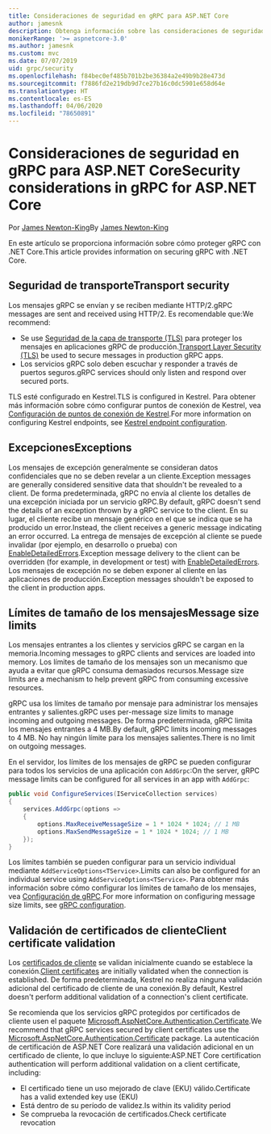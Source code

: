 ```yaml
---
title: Consideraciones de seguridad en gRPC para ASP.NET Core
author: jamesnk
description: Obtenga información sobre las consideraciones de seguridad de gRPC para ASP.NET Core.
monikerRange: '>= aspnetcore-3.0'
ms.author: jamesnk
ms.custom: mvc
ms.date: 07/07/2019
uid: grpc/security
ms.openlocfilehash: f84bec0ef485b701b2be36384a2e49b9b28e473d
ms.sourcegitcommit: f7886fd2e219db9d7ce27b16c0dc5901e658d64e
ms.translationtype: HT
ms.contentlocale: es-ES
ms.lasthandoff: 04/06/2020
ms.locfileid: "78650891"
---
```

# <a name="security-considerations-in-grpc-for-aspnet-core"></a><span data-ttu-id="3c957-103">Consideraciones de seguridad en gRPC para ASP.NET Core</span><span class="sxs-lookup"><span data-stu-id="3c957-103">Security considerations in gRPC for ASP.NET Core</span></span>

<span data-ttu-id="3c957-104">Por [James Newton-King](https://twitter.com/jamesnk)</span><span class="sxs-lookup"><span data-stu-id="3c957-104">By [James Newton-King](https://twitter.com/jamesnk)</span></span>

<span data-ttu-id="3c957-105">En este artículo se proporciona información sobre cómo proteger gRPC con .NET Core.</span><span class="sxs-lookup"><span data-stu-id="3c957-105">This article provides information on securing gRPC with .NET Core.</span></span>

## <a name="transport-security"></a><span data-ttu-id="3c957-106">Seguridad de transporte</span><span class="sxs-lookup"><span data-stu-id="3c957-106">Transport security</span></span>

<span data-ttu-id="3c957-107">Los mensajes gRPC se envían y se reciben mediante HTTP/2.</span><span class="sxs-lookup"><span data-stu-id="3c957-107">gRPC messages are sent and received using HTTP/2.</span></span> <span data-ttu-id="3c957-108">Es recomendable que:</span><span class="sxs-lookup"><span data-stu-id="3c957-108">We recommend:</span></span>

* <span data-ttu-id="3c957-109">Se use [Seguridad de la capa de transporte (TLS)](https://tools.ietf.org/html/rfc5246) para proteger los mensajes en aplicaciones gRPC de producción.</span><span class="sxs-lookup"><span data-stu-id="3c957-109">[Transport Layer Security (TLS)](https://tools.ietf.org/html/rfc5246) be used to secure messages in production gRPC apps.</span></span>
* <span data-ttu-id="3c957-110">Los servicios gRPC solo deben escuchar y responder a través de puertos seguros.</span><span class="sxs-lookup"><span data-stu-id="3c957-110">gRPC services should only listen and respond over secured ports.</span></span>

<span data-ttu-id="3c957-111">TLS esté configurado en Kestrel.</span><span class="sxs-lookup"><span data-stu-id="3c957-111">TLS is configured in Kestrel.</span></span> <span data-ttu-id="3c957-112">Para obtener más información sobre cómo configurar puntos de conexión de Kestrel, vea [Configuración de puntos de conexión de Kestrel](xref:fundamentals/servers/kestrel#endpoint-configuration).</span><span class="sxs-lookup"><span data-stu-id="3c957-112">For more information on configuring Kestrel endpoints, see [Kestrel endpoint configuration](xref:fundamentals/servers/kestrel#endpoint-configuration).</span></span>

## <a name="exceptions"></a><span data-ttu-id="3c957-113">Excepciones</span><span class="sxs-lookup"><span data-stu-id="3c957-113">Exceptions</span></span>

<span data-ttu-id="3c957-114">Los mensajes de excepción generalmente se consideran datos confidenciales que no se deben revelar a un cliente.</span><span class="sxs-lookup"><span data-stu-id="3c957-114">Exception messages are generally considered sensitive data that shouldn't be revealed to a client.</span></span> <span data-ttu-id="3c957-115">De forma predeterminada, gRPC no envía al cliente los detalles de una excepción iniciada por un servicio gRPC.</span><span class="sxs-lookup"><span data-stu-id="3c957-115">By default, gRPC doesn't send the details of an exception thrown by a gRPC service to the client.</span></span> <span data-ttu-id="3c957-116">En su lugar, el cliente recibe un mensaje genérico en el que se indica que se ha producido un error.</span><span class="sxs-lookup"><span data-stu-id="3c957-116">Instead, the client receives a generic message indicating an error occurred.</span></span> <span data-ttu-id="3c957-117">La entrega de mensajes de excepción al cliente se puede invalidar (por ejemplo, en desarrollo o prueba) con [EnableDetailedErrors](xref:grpc/configuration#configure-services-options).</span><span class="sxs-lookup"><span data-stu-id="3c957-117">Exception message delivery to the client can be overridden (for example, in development or test) with [EnableDetailedErrors](xref:grpc/configuration#configure-services-options).</span></span> <span data-ttu-id="3c957-118">Los mensajes de excepción no se deben exponer al cliente en las aplicaciones de producción.</span><span class="sxs-lookup"><span data-stu-id="3c957-118">Exception messages shouldn't be exposed to the client in production apps.</span></span>

## <a name="message-size-limits"></a><span data-ttu-id="3c957-119">Límites de tamaño de los mensajes</span><span class="sxs-lookup"><span data-stu-id="3c957-119">Message size limits</span></span>

<span data-ttu-id="3c957-120">Los mensajes entrantes a los clientes y servicios gRPC se cargan en la memoria.</span><span class="sxs-lookup"><span data-stu-id="3c957-120">Incoming messages to gRPC clients and services are loaded into memory.</span></span> <span data-ttu-id="3c957-121">Los límites de tamaño de los mensajes son un mecanismo que ayuda a evitar que gRPC consuma demasiados recursos.</span><span class="sxs-lookup"><span data-stu-id="3c957-121">Message size limits are a mechanism to help prevent gRPC from consuming excessive resources.</span></span>

<span data-ttu-id="3c957-122">gRPC usa los límites de tamaño por mensaje para administrar los mensajes entrantes y salientes.</span><span class="sxs-lookup"><span data-stu-id="3c957-122">gRPC uses per-message size limits to manage incoming and outgoing messages.</span></span> <span data-ttu-id="3c957-123">De forma predeterminada, gRPC limita los mensajes entrantes a 4 MB.</span><span class="sxs-lookup"><span data-stu-id="3c957-123">By default, gRPC limits incoming messages to 4 MB.</span></span> <span data-ttu-id="3c957-124">No hay ningún límite para los mensajes salientes.</span><span class="sxs-lookup"><span data-stu-id="3c957-124">There is no limit on outgoing messages.</span></span>

<span data-ttu-id="3c957-125">En el servidor, los límites de los mensajes de gRPC se pueden configurar para todos los servicios de una aplicación con `AddGrpc`:</span><span class="sxs-lookup"><span data-stu-id="3c957-125">On the server, gRPC message limits can be configured for all services in an app with `AddGrpc`:</span></span>

```csharp
public void ConfigureServices(IServiceCollection services)
{
    services.AddGrpc(options =>
    {
        options.MaxReceiveMessageSize = 1 * 1024 * 1024; // 1 MB
        options.MaxSendMessageSize = 1 * 1024 * 1024; // 1 MB
    });
}
```

<span data-ttu-id="3c957-126">Los límites también se pueden configurar para un servicio individual mediante `AddServiceOptions<TService>`.</span><span class="sxs-lookup"><span data-stu-id="3c957-126">Limits can also be configured for an individual service using `AddServiceOptions<TService>`.</span></span> <span data-ttu-id="3c957-127">Para obtener más información sobre cómo configurar los límites de tamaño de los mensajes, vea [Configuración de gRPC](xref:grpc/configuration).</span><span class="sxs-lookup"><span data-stu-id="3c957-127">For more information on configuring message size limits, see [gRPC configuration](xref:grpc/configuration).</span></span>

## <a name="client-certificate-validation"></a><span data-ttu-id="3c957-128">Validación de certificados de cliente</span><span class="sxs-lookup"><span data-stu-id="3c957-128">Client certificate validation</span></span>

<span data-ttu-id="3c957-129">Los [certificados de cliente](https://tools.ietf.org/html/rfc5246#section-7.4.4) se validan inicialmente cuando se establece la conexión.</span><span class="sxs-lookup"><span data-stu-id="3c957-129">[Client certificates](https://tools.ietf.org/html/rfc5246#section-7.4.4) are initially validated when the connection is established.</span></span> <span data-ttu-id="3c957-130">De forma predeterminada, Kestrel no realiza ninguna validación adicional del certificado de cliente de una conexión.</span><span class="sxs-lookup"><span data-stu-id="3c957-130">By default, Kestrel doesn't perform additional validation of a connection's client certificate.</span></span>

<span data-ttu-id="3c957-131">Se recomienda que los servicios gRPC protegidos por certificados de cliente usen el paquete [Microsoft.AspNetCore.Authentication.Certificate](xref:security/authentication/certauth).</span><span class="sxs-lookup"><span data-stu-id="3c957-131">We recommend that gRPC services secured by client certificates use the [Microsoft.AspNetCore.Authentication.Certificate](xref:security/authentication/certauth) package.</span></span> <span data-ttu-id="3c957-132">La autenticación de certificación de ASP.NET Core realizará una validación adicional en un certificado de cliente, lo que incluye lo siguiente:</span><span class="sxs-lookup"><span data-stu-id="3c957-132">ASP.NET Core certification authentication will perform additional validation on a client certificate, including:</span></span>

* <span data-ttu-id="3c957-133">El certificado tiene un uso mejorado de clave (EKU) válido.</span><span class="sxs-lookup"><span data-stu-id="3c957-133">Certificate has a valid extended key use (EKU)</span></span>
* <span data-ttu-id="3c957-134">Está dentro de su período de validez.</span><span class="sxs-lookup"><span data-stu-id="3c957-134">Is within its validity period</span></span>
* <span data-ttu-id="3c957-135">Se comprueba la revocación de certificados.</span><span class="sxs-lookup"><span data-stu-id="3c957-135">Check certificate revocation</span></span>
